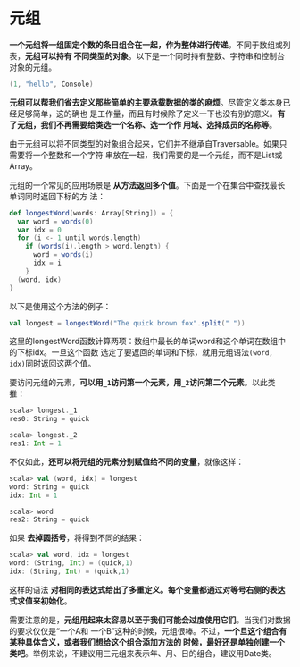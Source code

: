 元组
================================================================================
**一个元组将一组固定个数的条目组合在一起，作为整体进行传递**。不同于数组或列表，**元组可以持有
不同类型的对象**。以下是一个同时持有整数、字符串和控制台对象的元组。
```scala
(1, "hello", Console)
```
**元组可以帮我们省去定义那些简单的主要承载数据的类的麻烦**。尽管定义类本身已经足够简单，这的确也
是工作量，而且有时候除了定义一下也没有别的意义。**有了元组，我们不再需要给类选一个名称、选一个作
用域、选择成员的名称等**。

由于元组可以将不同类型的对象组合起来，它们并不继承自Traversable。如果只需要将一个整数和一个字符
串放在一起，我们需要的是一个元组，而不是List或Array。

元组的一个常见的应用场景是 **从方法返回多个值**。下面是一个在集合中查找最长单词同时返回下标的方
法：
```scala
def longestWord(words: Array[String]) = {
  var word = words(0)
  var idx = 0
  for (i <- 1 until words.length)
    if (words(i).length > word.length) {
      word = words(i)
      idx = i
    }
  (word, idx)
}
```
以下是使用这个方法的例子：
```scala
val longest = longestWord("The quick brown fox".split(" "))
```
这里的longestWord函数计算两项：数组中最长的单词word和这个单词在数组中的下标idx。一旦这个函数
选定了要返回的单词和下标，就用元组语法`(word, idx)`同时返回这两个值。

要访问元组的元素，**可以用`_1`访问第一个元素，用`_2`访问第二个元素**。以此类推：
```scala
scala> longest._1
res0: String = quick

scala> longest._2
res1: Int = 1
```
不仅如此，**还可以将元组的元素分别赋值给不同的变量**，就像这样：
```scala
scala> val (word, idx) = longest
word: String = quick
idx: Int = 1

scala> word
res2: String = quick
```
如果 **去掉圆括号**，将得到不同的结果：
```scala
scala> val word, idx = longest
word: (String, Int) = (quick,1)
idx: (String, Int) = (quick,1)
```
这样的语法 **对相同的表达式给出了多重定义。每个变量都通过对等号右侧的表达式求值来初始化**。

需要注意的是，**元组用起来太容易以至于我们可能会过度使用它们**。当我们对数据的要求仅仅是“一个A和
一个B”这种的时候，元组很棒。不过，**一个旦这个组合有某种具体含义，或者我们想给这个组合添加方法的
时候，最好还是单独创建一个类吧**。举例来说，不建议用三元组来表示年、月、日的组合，建议用Date类。









